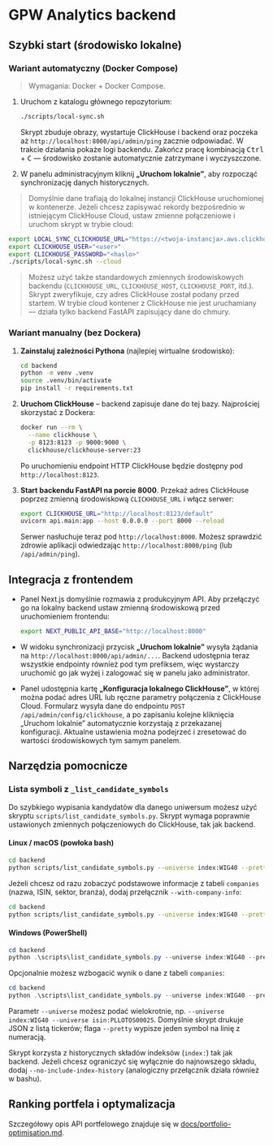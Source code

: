 # GPW Analytics backend

## Szybki start (środowisko lokalne)

### Wariant automatyczny (Docker Compose)

> Wymagania: Docker + Docker Compose.

1. Uruchom z katalogu głównego repozytorium:

   ```bash
   ./scripts/local-sync.sh
   ```

   Skrypt zbuduje obrazy, wystartuje ClickHouse i backend oraz poczeka aż
   `http://localhost:8000/api/admin/ping` zacznie odpowiadać. W trakcie działania
   pokaże logi backendu. Zakończ pracę kombinacją <kbd>Ctrl</kbd> + <kbd>C</kbd> —
   środowisko zostanie automatycznie zatrzymane i wyczyszczone.

2. W panelu administracyjnym kliknij **„Uruchom lokalnie”**, aby rozpocząć
   synchronizację danych historycznych.

> Domyślnie dane trafiają do lokalnej instancji ClickHouse uruchomionej w
> kontenerze. Jeżeli chcesz zapisywać rekordy bezpośrednio w istniejącym
> ClickHouse Cloud, ustaw zmienne połączeniowe i uruchom skrypt w trybie cloud:

```bash
export LOCAL_SYNC_CLICKHOUSE_URL="https://<twoja-instancja>.aws.clickhouse.cloud:8443/default?secure=1"
export CLICKHOUSE_USER="<user>"
export CLICKHOUSE_PASSWORD="<haslo>"
./scripts/local-sync.sh --cloud
```

> Możesz użyć także standardowych zmiennych środowiskowych backendu (`CLICKHOUSE_URL`,
> `CLICKHOUSE_HOST`, `CLICKHOUSE_PORT`, itd.). Skrypt zweryfikuje, czy adres
> ClickHouse został podany przed startem. W trybie cloud kontener z ClickHouse nie jest
> uruchamiany — działa tylko backend FastAPI zapisujący dane do chmury.

### Wariant manualny (bez Dockera)

1. **Zainstaluj zależności Pythona** (najlepiej wirtualne środowisko):

   ```bash
   cd backend
   python -m venv .venv
   source .venv/bin/activate
   pip install -r requirements.txt
   ```

2. **Uruchom ClickHouse** – backend zapisuje dane do tej bazy. Najprościej
   skorzystać z Dockera:

   ```bash
   docker run --rm \
     --name clickhouse \
     -p 8123:8123 -p 9000:9000 \
     clickhouse/clickhouse-server:23
   ```

   Po uruchomieniu endpoint HTTP ClickHouse będzie dostępny pod
   `http://localhost:8123`.

3. **Start backendu FastAPI na porcie 8000**. Przekaż adres ClickHouse poprzez
   zmienną środowiskową `CLICKHOUSE_URL` i włącz serwer:

   ```bash
   export CLICKHOUSE_URL="http://localhost:8123/default"
   uvicorn api.main:app --host 0.0.0.0 --port 8000 --reload
   ```

   Serwer nasłuchuje teraz pod `http://localhost:8000`. Możesz sprawdzić zdrowie
   aplikacji odwiedzając `http://localhost:8000/ping` (lub `/api/admin/ping`).

## Integracja z frontendem

- Panel Next.js domyślnie rozmawia z produkcyjnym API. Aby przełączyć go na
  lokalny backend ustaw zmienną środowiskową przed uruchomieniem frontendu:

  ```bash
  export NEXT_PUBLIC_API_BASE="http://localhost:8000"
  ```

- W widoku synchronizacji przycisk **„Uruchom lokalnie”** wysyła żądania na
  `http://localhost:8000/api/admin/...`. Backend udostępnia teraz wszystkie
  endpointy również pod tym prefiksem, więc wystarczy uruchomić go jak wyżej i
  zalogować się w panelu jako administrator.
- Panel udostępnia kartę **„Konfiguracja lokalnego ClickHouse”**, w której
  można podać adres URL lub ręczne parametry połączenia z ClickHouse Cloud.
  Formularz wysyła dane do endpointu `POST /api/admin/config/clickhouse`, a
  po zapisaniu kolejne kliknięcia „Uruchom lokalnie” automatycznie korzystają z
  przekazanej konfiguracji. Aktualne ustawienia można podejrzeć i zresetować
  do wartości środowiskowych tym samym panelem.

## Narzędzia pomocnicze

### Lista symboli z `_list_candidate_symbols`

Do szybkiego wypisania kandydatów dla danego uniwersum możesz użyć skryptu
`scripts/list_candidate_symbols.py`. Skrypt wymaga poprawnie ustawionych
zmiennych połączeniowych do ClickHouse, tak jak backend.

#### Linux / macOS (powłoka bash)

```bash
cd backend
python scripts/list_candidate_symbols.py --universe index:WIG40 --pretty
```

Jeżeli chcesz od razu zobaczyć podstawowe informacje z tabeli `companies`
(nazwa, ISIN, sektor, branża), dodaj przełącznik `--with-company-info`:

```bash
cd backend
python scripts/list_candidate_symbols.py --universe index:WIG40 --pretty --with-company-info
```

#### Windows (PowerShell)

```powershell
cd backend
python .\scripts\list_candidate_symbols.py --universe index:WIG40 --pretty
```

Opcjonalnie możesz wzbogacić wynik o dane z tabeli `companies`:

```powershell
cd backend
python .\scripts\list_candidate_symbols.py --universe index:WIG40 --pretty --with-company-info
```

Parametr `--universe` możesz podać wielokrotnie, np. `--universe index:WIG40
--universe isin:PLLOTOS00025`. Domyślnie skrypt drukuje JSON z listą tickerów;
flaga `--pretty` wypisze jeden symbol na linię z numeracją.

Skrypt korzysta z historycznych składów indeksów (`index:`) tak jak backend.
Jeżeli chcesz ograniczyć się wyłącznie do najnowszego składu, dodaj
`--no-include-index-history` (analogiczny przełącznik działa również w bashu).



## Ranking portfela i optymalizacja

Szczegółowy opis API portfelowego znajduje się w [docs/portfolio-optimisation.md](docs/portfolio-optimisation.md).
